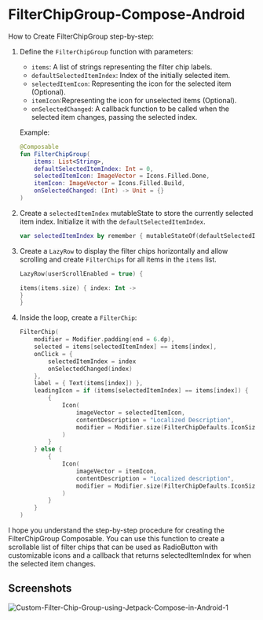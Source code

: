 # FilterChipGroup-Compose-Android
How to Create FilterChipGroup  step-by-step:

1. Define the `FilterChipGroup` function with parameters:

   - `items`: A list of strings representing the filter chip labels.
   - `defaultSelectedItemIndex`: Index of the initially selected item.
   - `selectedItemIcon`: Representing the icon for the selected item (Optional).
   - `itemIcon`:Representing the icon for unselected items (Optional).
   - `onSelectedChanged`: A callback function to be called when the selected item changes, passing the selected index.

   Example:
   ```kotlin
   @Composable
   fun FilterChipGroup(
       items: List<String>,
       defaultSelectedItemIndex: Int = 0,
       selectedItemIcon: ImageVector = Icons.Filled.Done,
       itemIcon: ImageVector = Icons.Filled.Build,
       onSelectedChanged: (Int) -> Unit = {}
   )
   ```

2. Create a `selectedItemIndex` mutableState to store the currently selected item index. Initialize it with the `defaultSelectedItemIndex`.

   ```kotlin
   var selectedItemIndex by remember { mutableStateOf(defaultSelectedItemIndex) }
   ```

3. Create a `LazyRow` to display the filter chips horizontally and allow scrolling and create `FilterChips` for all items in the `items` list.

   ```kotlin
   LazyRow(userScrollEnabled = true) {
   
   items(items.size) { index: Int ->
   }
   }
   ```

4. Inside the loop, create a `FilterChip`:
   ```kotlin
   FilterChip(
       modifier = Modifier.padding(end = 6.dp),
       selected = items[selectedItemIndex] == items[index],
       onClick = {
           selectedItemIndex = index
           onSelectedChanged(index)
       },
       label = { Text(items[index]) },
       leadingIcon = if (items[selectedItemIndex] == items[index]) {
           {
               Icon(
                   imageVector = selectedItemIcon,
                   contentDescription = "Localized Description",
                   modifier = Modifier.size(FilterChipDefaults.IconSize)
               )
           }
       } else {
           {
               Icon(
                   imageVector = itemIcon,
                   contentDescription = "Localized description",
                   modifier = Modifier.size(FilterChipDefaults.IconSize)
               )
           }
       }
   )
   ```

I hope you understand the step-by-step procedure for creating the FilterChipGroup Composable. You can use this function to create a scrollable list of filter chips that can be used as RadioButton with customizable icons and a callback that returns selectedItemIndex for when the selected item changes.

## Screenshots

![Custom-Filter-Chip-Group-using-Jetpack-Compose-in-Android-1](https://i.ibb.co/kcg15Rh/Custom-Filter-Chip-Group-using-Jetpack-Compose-in-Android-1.png)
